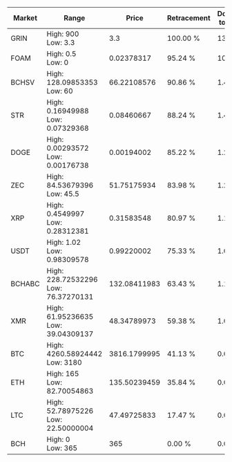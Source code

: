 | Market | Range | Price| Retracement | Doubles to 50% |
| --- | --- | --- | --- | --- |
| GRIN | High: 900<br />Low: 3.3 | 3.3 | 100.00 % | 136.86 |
| FOAM | High: 0.5<br />Low: 0 | 0.02378317 | 95.24 % | 10.51 |
| BCHSV | High: 128.09853353<br />Low: 60 | 66.22108576 | 90.86 % | 1.42 |
| STR | High: 0.16949988<br />Low: 0.07329368 | 0.08460667 | 88.24 % | 1.43 |
| DOGE | High: 0.00293572<br />Low: 0.00176738 | 0.00194002 | 85.22 % | 1.21 |
| ZEC | High: 84.53679396<br />Low: 45.5 | 51.75175934 | 83.98 % | 1.26 |
| XRP | High: 0.4549997<br />Low: 0.28312381 | 0.31583548 | 80.97 % | 1.17 |
| USDT | High: 1.02<br />Low: 0.98309578 | 0.99220002 | 75.33 % | 1.01 |
| BCHABC | High: 228.72532296<br />Low: 76.37270131 | 132.08411983 | 63.43 % | 1.15 |
| XMR | High: 61.95236635<br />Low: 39.04309137 | 48.34789973 | 59.38 % | 1.04 |
| BTC | High: 4260.58924442<br />Low: 3180 | 3816.1799995 | 41.13 % | 0.00 |
| ETH | High: 165<br />Low: 82.70054863 | 135.50239459 | 35.84 % | 0.00 |
| LTC | High: 52.78975226<br />Low: 22.50000004 | 47.49725833 | 17.47 % | 0.00 |
| BCH | High: 0<br />Low: 365 | 365 | 0.00 % | 0.00 |
